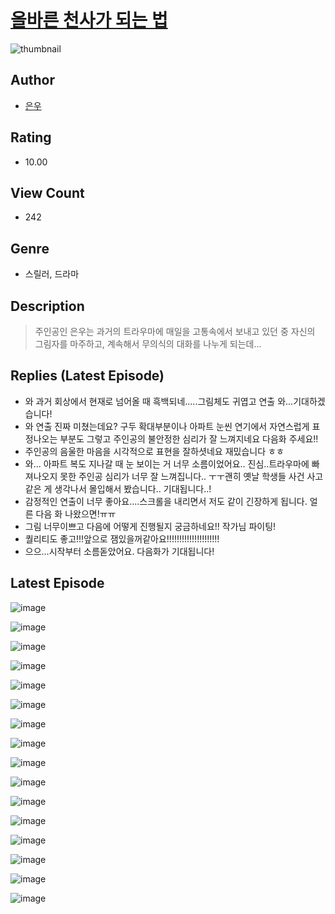 # [올바른 천사가 되는 법](https://comic.naver.com/bestChallenge/list?titleId=810227)
![thumbnail](https://image-comic.pstatic.net/user_contents_data/challenge_comic/2023/05/27/366832/upload_3990806302974829618_480x623.jpeg)

## Author
- [은우](https://comic.naver.com/artistTitle?id=366832)

## Rating
- 10.00

## View Count
- 242

## Genre
- 스릴러, 드라마

## Description
> 주인공인 은우는 과거의 트라우마에 매일을 고통속에서 보내고 있던 중 자신의 그림자를 마주하고, 계속해서 무의식의 대화를 나누게 되는데...

## Replies (Latest Episode)
- 와 과거 회상에서 현재로 넘어올 때 흑백되네.....그림체도 귀엽고 연출 와...기대하겠습니다!
- 와 연출 진짜 미쳤는데요? 구두 확대부분이나 아파트 눈씬 연기에서 자연스럽게 표정나오는 부분도 그렇고 주인공의 불안정한 심리가 잘 느껴지네요 다음화 주세요!!
- 주인공의 음울한 마음을 시각적으로 표현을 잘하셧네요 재밌습니다 ㅎㅎ
- 와... 아파트 복도 지나갈 때 눈 보이는 거 너무 소름이었어요.. 진심..트라우마에 빠져나오지 못한 주인공 심리가 너무 잘 느껴집니다.. ㅜㅜ괜히 옛날 학생들 사건 사고 같은 게 생각나서 몰입해서 봤습니다.. 기대됩니다..!
- 감정적인 연출이 너무 좋아요....스크롤을 내리면서 저도 같이 긴장하게 됩니다. 얼른 다음 화 나왔으면!ㅠㅠ
- 그림 너무이쁘고 다음에 어떻게 진행될지 궁금하네요!! 작가님 파이팅!
- 퀄리티도 좋고!!!앞으로 잼있을꺼같아요!!!!!!!!!!!!!!!!!!!!!
- 으으...시작부터 소름돋았어요. 다음화가 기대됩니다!

## Latest Episode
![image](https://image-comic.pstatic.net/user_contents_data/challenge_comic/2023/05/23/366832/upload_3978144559735583846.jpeg)

![image](https://image-comic.pstatic.net/user_contents_data/challenge_comic/2023/05/23/366832/upload_3775760743533655138.jpeg)

![image](https://image-comic.pstatic.net/user_contents_data/challenge_comic/2023/05/23/366832/upload_3546693795290965047.jpeg)

![image](https://image-comic.pstatic.net/user_contents_data/challenge_comic/2023/05/23/366832/upload_3616444794319155761.jpeg)

![image](https://image-comic.pstatic.net/user_contents_data/challenge_comic/2023/05/23/366832/upload_7363779262407520358.jpeg)

![image](https://image-comic.pstatic.net/user_contents_data/challenge_comic/2023/05/23/366832/upload_7306590337469997618.jpeg)

![image](https://image-comic.pstatic.net/user_contents_data/challenge_comic/2023/05/23/366832/upload_3559591071798354273.jpeg)

![image](https://image-comic.pstatic.net/user_contents_data/challenge_comic/2023/05/23/366832/upload_4136056199817998898.jpeg)

![image](https://image-comic.pstatic.net/user_contents_data/challenge_comic/2023/05/23/366832/upload_4063765496497058146.jpeg)

![image](https://image-comic.pstatic.net/user_contents_data/challenge_comic/2023/05/23/366832/upload_7365466998998983985.jpeg)

![image](https://image-comic.pstatic.net/user_contents_data/challenge_comic/2023/05/23/366832/upload_7162192785409325367.jpeg)

![image](https://image-comic.pstatic.net/user_contents_data/challenge_comic/2023/05/23/366832/upload_7076054660833095782.jpeg)

![image](https://image-comic.pstatic.net/user_contents_data/challenge_comic/2023/05/23/366832/upload_7377238349853188708.jpeg)

![image](https://image-comic.pstatic.net/user_contents_data/challenge_comic/2023/05/23/366832/upload_7363727551001670194.jpeg)

![image](https://image-comic.pstatic.net/user_contents_data/challenge_comic/2023/05/23/366832/upload_3473795057674380132.jpeg)

![image](https://image-comic.pstatic.net/user_contents_data/challenge_comic/2023/05/24/366832/upload_7089057481001154359.jpeg)
